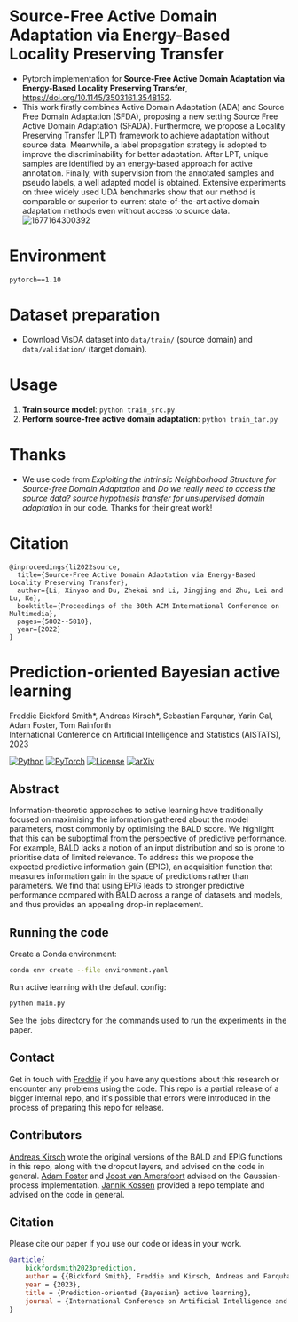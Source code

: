 # Source-Free Active Domain Adaptation via Energy-Based Locality Preserving Transfer
- Pytorch implementation for **Source-Free Active Domain Adaptation via Energy-Based Locality Preserving Transfer**, https://doi.org/10.1145/3503161.3548152.
- This work firstly combines Active Domain Adaptation (ADA) and Source Free Domain Adaptation (SFDA), proposing a new setting Source Free Active Domain Adaptation (SFADA). Furthermore, we propose a Locality Preserving Transfer (LPT) framework to achieve adaptation without source data. Meanwhile, a label propagation strategy is adopted to improve the discriminability for better adaptation. After LPT, unique samples are identified by an energy-based approach for active annotation. Finally, with supervision from the annotated samples and pseudo labels, a well adapted model is obtained. Extensive experiments on three widely used UDA benchmarks show that our method is comparable or superior to current state-of-the-art active domain adaptation methods even without access to source data.
![1677164300392](https://user-images.githubusercontent.com/68037940/220943650-094eec69-b633-4696-908d-5848a1b858eb.png)

# Environment
`pytorch==1.10`

# Dataset preparation
- Download VisDA dataset into `data/train/` (source domain) and `data/validation/` (target domain).

# Usage
1. **Train source model**: `python train_src.py`
2. **Perform source-free active domain adaptation**: `python train_tar.py`

# Thanks
- We use code from *Exploiting the Intrinsic Neighborhood Structure for Source-free Domain Adaptation* and *Do we really need to access the
source data? source hypothesis transfer for unsupervised domain adaptation* in our code. Thanks for their great work!

# Citation
```
@inproceedings{li2022source,
  title={Source-Free Active Domain Adaptation via Energy-Based Locality Preserving Transfer},
  author={Li, Xinyao and Du, Zhekai and Li, Jingjing and Zhu, Lei and Lu, Ke},
  booktitle={Proceedings of the 30th ACM International Conference on Multimedia},
  pages={5802--5810},
  year={2022}
}
```

# Prediction-oriented Bayesian active learning

Freddie Bickford Smith*, Andreas Kirsch*, Sebastian Farquhar, Yarin Gal, Adam Foster, Tom Rainforth \
International Conference on Artificial Intelligence and Statistics (AISTATS), 2023

[![Python](https://img.shields.io/badge/Python-3670A0.svg?style=flat-square&logo=Python&logoColor=ffdd54)](https://www.python.org)
[![PyTorch](https://img.shields.io/badge/PyTorch-%23EE4C2C.svg?style=flat-square&logo=PyTorch&logoColor=white)](https://pytorch.org/)
[![License](https://img.shields.io/badge/License-MIT-black.svg?style=flat-square)](LICENSE.md)
[![arXiv](https://img.shields.io/badge/arXiv-2304.08151-b31b1b.svg?style=flat-square)](https://arxiv.org/abs/2304.08151)


## Abstract

Information-theoretic approaches to active learning have traditionally focused on maximising the information gathered about the model parameters, most commonly by optimising the BALD score.
We highlight that this can be suboptimal from the perspective of predictive performance.
For example, BALD lacks a notion of an input distribution and so is prone to prioritise data of limited relevance.
To address this we propose the expected predictive information gain (EPIG), an acquisition function that measures information gain in the space of predictions rather than parameters.
We find that using EPIG leads to stronger predictive performance compared with BALD across a range of datasets and models, and thus provides an appealing drop-in replacement.


## Running the code

Create a Conda environment:

```bash
conda env create --file environment.yaml
```

Run active learning with the default config:

```bash
python main.py
```

See the `jobs` directory for the commands used to run the experiments in the paper.


## Contact

Get in touch with [Freddie](https://github.com/fbickfordsmith) if you have any questions about this research or encounter any problems using the code.
This repo is a partial release of a bigger internal repo, and it's possible that errors were introduced in the process of preparing this repo for release.


## Contributors

[Andreas Kirsch](https://github.com/BlackHC) wrote the original versions of the BALD and EPIG functions in this repo, along with the dropout layers, and advised on the code in general.
[Adam Foster](https://github.com/ae-foster) and [Joost van Amersfoort](https://github.com/y0ast) advised on the Gaussian-process implementation.
[Jannik Kossen](https://github.com/jlko) provided a repo template and advised on the code in general.


## Citation

Please cite our paper if you use our code or ideas in your work.

```bibtex
@article{
    bickfordsmith2023prediction,
    author = {{Bickford Smith}, Freddie and Kirsch, Andreas and Farquhar, Sebastian and Gal, Yarin and Foster, Adam and Rainforth, Tom},
    year = {2023},
    title = {Prediction-oriented {Bayesian} active learning},
    journal = {International Conference on Artificial Intelligence and Statistics},
}
```